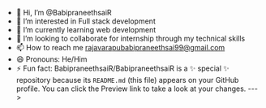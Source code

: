 - 👋 Hi, I’m @BabipraneethsaiR
- 👀 I’m interested in Full stack development
- 🌱 I’m currently learning web development
- 💞️ I’m looking to collaborate for internship through my technical skills 
- 📫 How to reach me rajavarapubabipraneethsai99@gmail.com
- 😄 Pronouns: He/Him
- ⚡ Fun fact: 
BabipraneethsaiR/BabipraneethsaiR is a ✨ special ✨ repository because its `README.md` (this file) appears on your GitHub profile.
You can click the Preview link to take a look at your changes.
--->
